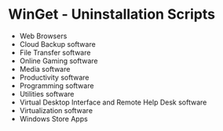 # WinGet - Uninstallation Scripts

- Web Browsers
- Cloud Backup software
- File Transfer software
- Online Gaming software
- Media software
- Productivity software
- Programming software
- Utilities software
- Virtual Desktop Interface and Remote Help Desk software
- Virtualization software
- Windows Store Apps

